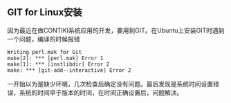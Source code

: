 ## GIT for Linux安装

因为最近在做CONTIKI系统应用的开发，要用到GIT。在Ubuntu上安装GIT时遇到一个问题，编译的时候报错

    Writing perl.mak for Git
    make[2]: *** [perl.mak] Error 1
    make[1]: *** [instlibdir] Error 2
    make: *** [git-add--interactive] Error 2

一开始以为是缺少环境，几次检查后确定没有问题。最后发现是系统时间设置错误，系统的时间早于版本的时间，在时间正确设置后，问题解决。